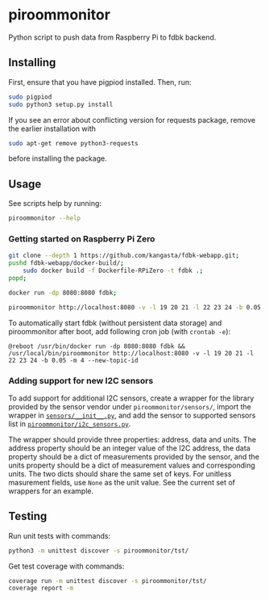 # piroommonitor

Python script to push data from Raspberry Pi to fdbk backend.

## Installing

First, ensure that you have pigpiod installed. Then, run:

```bash
sudo pigpiod
sudo python3 setup.py install
```

If you see an error about conflicting version for requests package, remove the earlier installation with

```bash
sudo apt-get remove python3-requests
```

before installing the package.

## Usage

See scripts help by running:
```bash
piroommonitor --help
```

### Getting started on Raspberry Pi Zero

```bash
git clone --depth 1 https://github.com/kangasta/fdbk-webapp.git;
pushd fdbk-webapp/docker-build/;
	sudo docker build -f Dockerfile-RPiZero -t fdbk .;
popd;

docker run -dp 8080:8080 fdbk;

piroommonitor http://localhost:8080 -v -l 19 20 21 -l 22 23 24 -b 0.05 -m 4 --new-topic-id;
```

To automatically start fdbk (without persistent data storage) and piroommonitor after boot, add following cron job (with `crontab -e`):

```cron
@reboot /usr/bin/docker run -dp 8080:8080 fdbk && /usr/local/bin/piroommonitor http://localhost:8080 -v -l 19 20 21 -l 22 23 24 -b 0.05 -m 4 --new-topic-id
```

### Adding support for new I2C sensors

To add support for additional I2C sensors, create a wrapper for the library provided by the sensor vendor under `piroommonitor/sensors/`, import the wrapper in [`sensors/__init__.py`](./piroommonitor/sensors/__init__.py), and add the sensor to supported sensors list in [`piroommonitor/i2c_sensors.py`](./piroommonitor/i2c_sensors.py).

The wrapper should provide three properties: address, data and units. The address property should be an integer value of the I2C address, the data property should be a dict of measurements provided by the sensor, and the units property should be a dict of measurement values and corresponding units. The two dicts should share the same set of keys. For unitless masurement fields, use `None` as the unit value. See the current set of wrappers for an example.

## Testing

Run unit tests with commands:

```bash
python3 -m unittest discover -s piroommonitor/tst/
```

Get test coverage with commands:
```bash
coverage run -m unittest discover -s piroommonitor/tst/
coverage report -m
```

